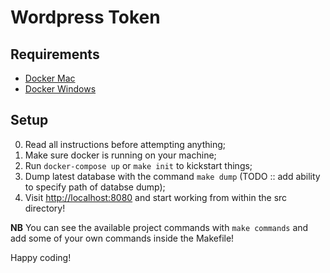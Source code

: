 # Wordpress Token

## Requirements
* [Docker Mac](https://docs.docker.com/docker-for-mac/install/)
* [Docker Windows](https://docs.docker.com/docker-for-windows/install/)

## Setup
0. Read all instructions before attempting anything;
0. Make sure docker is running on your machine;
0. Run `docker-compose up`  or `make init` to kickstart things;
0. Dump latest database with the command `make dump` (TODO :: add ability to specify path of databse dump);
0. Visit [http://localhost:8080](http://localhost:8080) and start working from within the src directory!

**NB**
You can see the available project commands with `make commands` and add some of your own commands inside the Makefile!

Happy coding!
